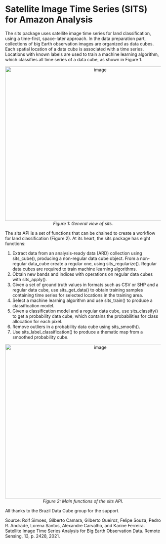 # Satellite Image Time Series (SITS) for Amazon Analysis

The sits package uses satellite image time series for land classification, using a time-first, space-later approach. In the data preparation part, collections of big Earth observation images are organized as data cubes. Each spatial location of a data cube is associated with a time series. Locations with known labels are used to train a machine learning algorithm, which classifies all time series of a data cube, as shown in Figure 1.

<p align="center">
  <img width="600" height="500" alt="image" src="https://github.com/user-attachments/assets/9a1d0a26-0fd4-4df8-a76e-76535dbced7b" />
  <br>
  <em>Figure 1: General view of sits.</em>
</p>

The sits API is a set of functions that can be chained to create a workflow for land classification (Figure 2). At its heart, the sits package has eight functions:

1) Extract data from an analysis-ready data (ARD) collection using sits_cube(), producing a non-regular data cube object.
From a non-regular data_cube create a regular one, using sits_regularize(). Regular data cubes are required to train machine learning algorithms.
2) Obtain new bands and indices with operations on regular data cubes with sits_apply().
3) Given a set of ground truth values in formats such as CSV or SHP and a regular data cube, use sits_get_data() to obtain training samples containing time series for selected locations in the training area.
4) Select a machine learning algorithm and use sits_train() to produce a classification model.
5) Given a classification model and a regular data cube, use sits_classify() to get a probability data cube, which contains the probabilities for class allocation for each pixel.
6) Remove outliers in a probability data cube using sits_smooth().
7) Use sits_label_classification() to produce a thematic map from a smoothed probability cube.

<p align="center">
  <img width="600" height="500" alt="image" src="https://github.com/user-attachments/assets/35cb5a74-8ed1-47f5-beca-1e38f5b235cf" />
  <br>
  <em>Figure 2: Main functions of the sits API.</em>
</p>

All thanks to the Brazil Data Cube group for the support.

Source: Rolf Simoes, Gilberto Camara, Gilberto Queiroz, Felipe Souza, Pedro R. Andrade, Lorena Santos, Alexandre Carvalho, and Karine Ferreira. Satellite Image Time Series Analysis for Big Earth Observation Data. Remote Sensing, 13, p. 2428, 2021.
